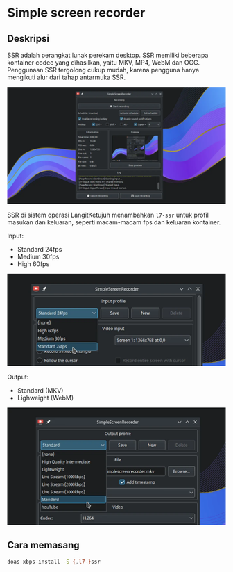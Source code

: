 # Simple screen recorder

## Deskripsi

[SSR](https://www.maartenbaert.be/simplescreenrecorder/) adalah perangkat lunak perekam desktop. SSR memiliki beberapa kontainer codec yang dihasilkan, yaitu MKV, MP4, WebM dan OGG. Penggunaan SSR tergolong cukup mudah, karena pengguna hanya mengikuti alur dari tahap antarmuka SSR.

![Simple Screen Recorder LangitKetujuh OS](../../media/image/simplescreenrecorder-langitketujuh-id-1.webp)

SSR di sistem operasi LangitKetujuh menambahkan `l7-ssr` untuk profil masukan dan keluaran, seperti macam-macam fps dan keluaran kontainer.

Input:
- Standard 24fps
- Medium 30fps
- High 60fps

![Simple Screen Recorder LangitKetujuh OS](../../media/image/simplescreenrecorder-langitketujuh-id-2.webp)

Output:
- Standard (MKV)
- Lighweight (WebM)

![Simple Screen Recorder LangitKetujuh OS](../../media/image/simplescreenrecorder-langitketujuh-id-3.webp)

## Cara memasang

```sh
doas xbps-install -S {,l7-}ssr
```
